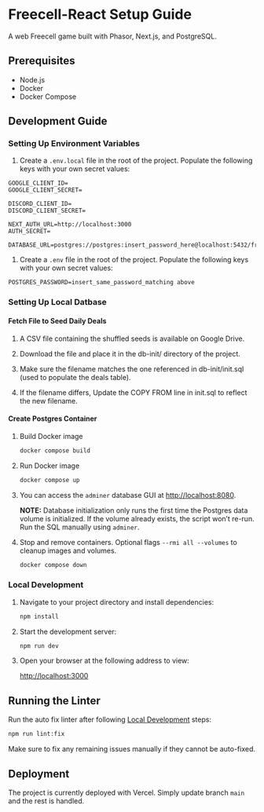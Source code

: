 # Freecell-React Setup Guide

A web Freecell game built with Phasor, Next.js, and PostgreSQL.

## Prerequisites

- Node.js
- Docker
- Docker Compose

## Development Guide

### Setting Up Environment Variables

1. Create a `.env.local` file in the root of the project. Populate the following keys with your own secret values:

```
GOOGLE_CLIENT_ID=
GOOGLE_CLIENT_SECRET=

DISCORD_CLIENT_ID=
DISCORD_CLIENT_SECRET=

NEXT_AUTH_URL=http://localhost:3000
AUTH_SECRET=

DATABASE_URL=postgres://postgres:insert_password_here@localhost:5432/freecelldb
```

1. Create a `.env` file in the root of the project. Populate the following keys with your own secret values:

```
POSTGRES_PASSWORD=insert_same_password_matching above
```

### Setting Up Local Datbase

#### Fetch File to Seed Daily Deals

   1. A CSV file containing the shuffled seeds is available on Google Drive.

   1. Download the file and place it in the db-init/ directory of the project.

   1. Make sure the filename matches the one referenced in db-init/init.sql (used to populate the deals table).

   1. If the filename differs, Update the COPY FROM line in init.sql to reflect the new filename.

#### Create Postgres Container

1. Build Docker image

   ```bash
   docker compose build
   ```

1. Run Docker image

   ```bash
   docker compose up
   ```

1. You can access the `adminer` database GUI at [http://localhost:8080](http://localhost:8080).

   **NOTE:** Database initialization only runs the first time the Postgres data volume is initialized.
   If the volume already exists, the script won’t re-run. Run the SQL manually using `adminer`.

1. Stop and remove containers. Optional flags `--rmi all --volumes` to cleanup images and volumes.

   ```bash
   docker compose down
   ```

### Local Development

1. Navigate to your project directory and install dependencies:

   ```bash
   npm install
   ```

1. Start the development server:

   ```bash
   npm run dev
   ```

1. Open your browser at the following address to view:

   [http://localhost:3000](http://localhost:3000)

## Running the Linter

Run the auto fix linter after following [Local Development](#local-development) steps:

```bash
npm run lint:fix
```

Make sure to fix any remaining issues manually if they cannot be auto-fixed.

## Deployment

The project is currently deployed with Vercel. Simply update branch `main` and the rest is handled.